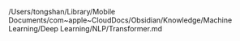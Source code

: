 /Users/tongshan/Library/Mobile Documents/com~apple~CloudDocs/Obsidian/Knowledge/Machine Learning/Deep Learning/NLP/Transformer.md